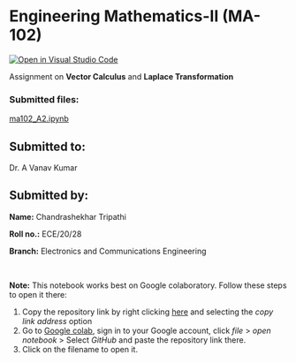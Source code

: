 # Engineering Mathematics-II (MA-102)

[![Open in Visual Studio Code](https://open.vscode.dev/badges/open-in-vscode.svg)](https://open.vscode.dev/organization/repository)

Assignment on **Vector Calculus** and **Laplace Transformation**

### Submitted files:
[ma102_A2.ipynb](ma102_A2.ipynb)

**Submitted to:**
---
Dr. A Vanav Kumar

**Submitted by:**
---
**Name:** Chandrashekhar Tripathi

**Roll no.:** ECE/20/28

**Branch:** Electronics and Communications Engineering

&nbsp;  

**Note:** This notebook works best on Google colaboratory. Follow these steps to open it there:

1. Copy the repository link by right clicking [here](https://www.github.com/tripathics/vector-calculus_assignment) and selecting the *copy link address* option
2. Go to [Google colab](https://research.google.com/colaboratory/), sign in to your Google account, click *file* > *open notebook* > Select *GitHub* and paste the repository link there.
3. Click on the filename to open it.